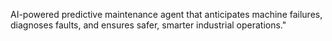 AI-powered predictive maintenance agent that anticipates machine failures, diagnoses faults, and ensures safer, smarter industrial operations."
